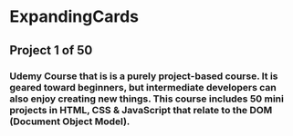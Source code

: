 # ExpandingCards

## Project 1 of 50

### Udemy Course that is is a purely project-based course. It is geared toward beginners, but intermediate developers can also enjoy creating new things. This course includes 50 mini projects in HTML, CSS & JavaScript that relate to the DOM (Document Object Model).
